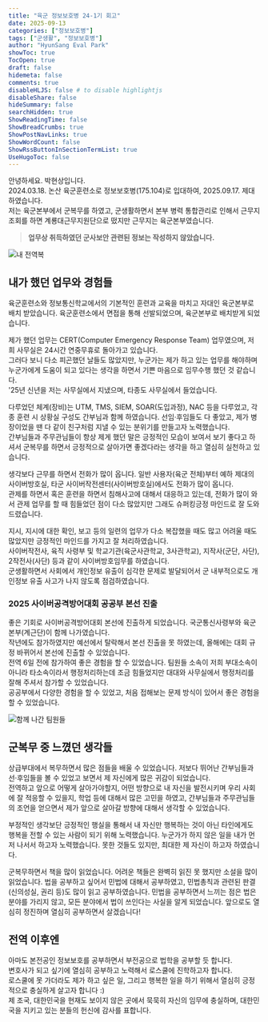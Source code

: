 ```yaml
---
title: "육군 정보보호병 24-1기 회고"
date: 2025-09-13
categories: ["정보보호병"]
tags: ["군생활", "정보보호병"]
author: "HyunSang Eval Park"
showToc: true
TocOpen: true
draft: false
hidemeta: false
comments: true
disableHLJS: false # to disable highlightjs
disableShare: false
hideSummary: false
searchHidden: true
ShowReadingTime: false
ShowBreadCrumbs: true
ShowPostNavLinks: true
ShowWordCount: false
ShowRssButtonInSectionTermList: true
UseHugoToc: false
---
```


안녕하세요. 박현상입니다.  
2024.03.18. 논산 육군훈련소로 정보보호병(175.104)로 입대하여, 2025.09.17. 제대하였습니다.  
저는 육군본부에서 군복무를 하였고, 군생활하면서 본부 병력 통합관리로 인해서 근무지 조회를 하면 계룡대근무지원단으로 떴지만 근무지는 육군본부였습니다.

> **업무상 취득하였던 군사보안 관련된 정보는 작성하지 않았습니다.**

![내 전역복](/내-전역복.jpeg)

## 내가 했던 업무와 경험들

육군훈련소와 정보통신학교에서의 기본적인 훈련과 교육을 마치고 자대인 육군본부로 배치 받았습니다.
육군훈련소에서 면접을 통해 선발되었으며, 육군본부로 배치받게 되었습니다.

제가 했던 업무는 CERT(Computer Emergency Response Team) 업무였으며, 저희 사무실은 24시간 연중무휴로 돌아가고 있습니다.  
그러다 보니 다소 피곤했던 날들도 많았지만, 누군가는 제가 하고 있는 업무를 해야하며 누군가에게 도움이 되고 있다는 생각을 하면서 기쁜 마음으로 임무수행 했던 것 같습니다.  
'25년 신년을 저는 사무실에서 지냈으며, 타종도 사무실에서 들었습니다.

다루었던 체계(장비)는 UTM, TMS, SIEM, SOAR(도입과정), NAC 등을 다루었고, 각종 훈련 시 상황실 구성도 간부님과 함께 하였습니다.
선임·후임들도 다 좋았고, 제가 병장이었을 땐 다 같이 친구처럼 지낼 수 있는 분위기를 만들고자 노력했습니다.  
간부님들과 주무관님들이 항상 제게 했던 말은 긍정적인 모습이 보여서 보기 좋다고 하셔서 군복무를 하면서 긍정적으로 살아가면 좋겠다라는 생각을 하고 열심히 실천하고 있습니다.

생각보다 근무를 하면서 전화가 많이 옵니다. 일반 사용자(육군 전체)부터 예하 제대의 사이버방호실, 타군 사이버작전센터(사이버방호실)에서도 전화가 많이 옵니다.  
관제를 하면서 혹은 훈련을 하면서 침해사고에 대해서 대응하고 있는데, 전화가 많이 와서 관제 업무를 할 때 힘들었던 점이 다소 많았지만 그래도 슈퍼킹긍정 마인드로 잘 도와드렸습니다.

지시, 지시에 대한 확인, 보고 등의 일련의 업무가 다소 복잡했을 때도 많고 어려울 때도 많았지만 긍정적인 마인드를 가지고 잘 처리하였습니다.  
사이버작전사, 육직 사령부 및 학교기관(육군사관학교, 3사관학교), 지작사(군단, 사단), 2작전사(사단) 등과 같이 사이버방호임무를 하였습니다.  
군생활하면서 사회에서 개인정보 유출이 심각한 문제로 발달되어서 군 내부적으로도 개인정보 유출 사고가 나지 않도록 점검하였습니다.

### 2025 사이버공격방어대회 공공부 본선 진출

좋은 기회로 사이버공격방어대회 본선에 진출하게 되었습니다. 국군통신사령부와 육군본부(계근단)이 함께 나가였습니다.  
작년에도 참가하였지만 예선에서 탈락해서 본선 진출을 못 하였는데, 올해에는 대회 규정 바뀌어서 본선에 진출할 수 있었습니다.  
전역 6일 전에 참가하여 좋은 경험을 할 수 있었습니다. 팀원들 소속이 저희 부대소속이 아니라 타소속이라서 행정처리하는데 조금 힘들었지만
대대와 사무실에서 행정처리를 잘해 주셔서 참가할 수 있었습니다.  
공공부에서 다양한 경험을 할 수 있었고, 처음 접해보는 문제 방식이 있어서 좋은 경험을 할 수 있었습니다.

![함께 나간 팀원들](2025CCE.jpg)

## 군복무 중 느꼈던 생각들

상급부대에서 복무하면서 많은 점들을 배울 수 있었습니다. 저보다 뛰어난 간부님들과 선·후임들을 볼 수 있었고 보면서 제 자신에게 많은 귀감이 되었습니다.  
전역하고 앞으로 어떻게 살아가야할지, 어떤 방향으로 내 자신을 발전시키며 우리 사회에 잘 적응할 수 있을지, 학업 등에 대해서 많은 고민을 하였고, 간부님들과 주무관님들의 조언을 얻으면서 제가 앞으로 살아갈 방향에 대해서 생각할 수 있었습니다.

부정적인 생각보단 긍정적인 행실을 통해서 내 자신만 행복하는 것이 아닌 타인에게도 행복을 전할 수 있는 사람이 되기 위해 노력했습니다.
누군가가 하지 않은 일을 내가 먼저 나서서 하고자 노력했습니다. 못한 것들도 있지만, 최대한 제 자신이 하고자 하였습니다.

군복무하면서 책을 많이 읽었습니다. 어려운 책들은 완벽히 읽진 못 했지만 소설을 많이 읽었습니다.
법을 공부하고 싶어서 민법에 대해서 공부하였고, 민법총칙과 관련된 판결(신의성실, 권리 등)도 많이 읽고 공부하였습니다.
민법을 공부하면서 느끼는 점은 법은 분야를 가리지 않고, 모든 분야에서 법이 쓰인다는 사실을 알게 되었습니다.
앞으로도 열심히 정진하며 열심히 공부하면서 살겠습니다!

## 전역 이후엔

아마도 본전공인 정보보호를 공부하면서 부전공으로 법학을 공부할 듯 합니다.  
변호사가 되고 싶기에 열심히 공부하고 노력해서 로스쿨에 진학하고자 합니다.  
로스쿨에 못 가더라도 제가 하고 싶은 일, 그리고 행복한 일을 하기 위해서 열심히 긍정적으로 충실하게 살고자 합니다 :)  
제 조국, 대한민국을 현재도 보이지 않은 곳에서 묵묵히 자신의 임무에 충실하며, 대한민국을 지키고 있는 분들의 헌신에 감사를 표합니다.

